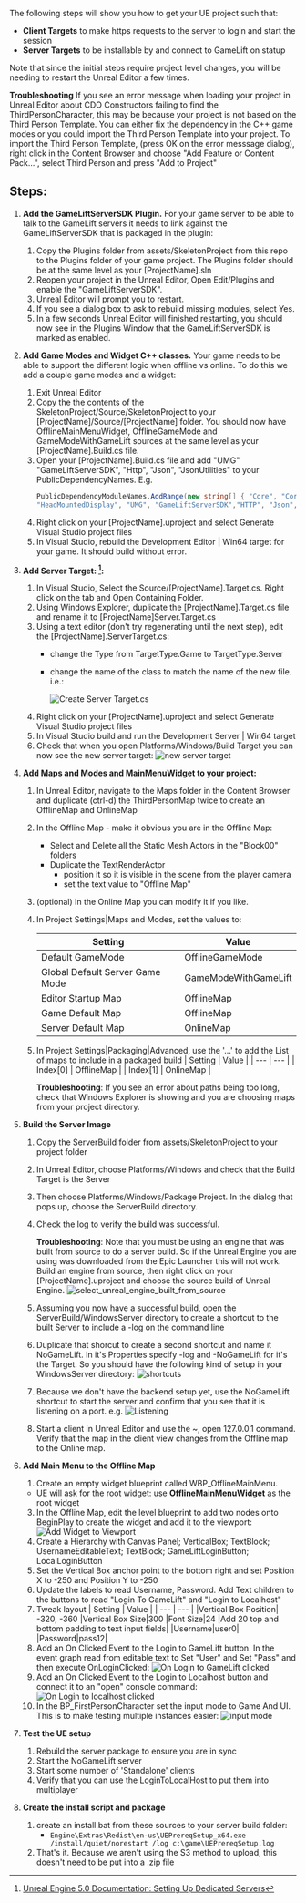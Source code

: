 The following steps will show you how to get your UE project such that:
* **Client Targets** to make https requests to the server to login and start the session
* **Server Targets** to be installable by and connect to GameLift on statup

Note that since the initial steps require project level changes, you will be needing to restart the Unreal Editor a few times.

**Troubleshooting** If you see an error message when loading your project in Unreal Editor about CDO Constructors failing to find the ThirdPersonCharacter, this may be because your project is not based on the Third Person Template.  You can either fix the dependency in the C++ game modes or you could import the Third Person Template into your project.  To import the Third Person Template, (press OK on the error messsage dialog), right click in the Content Browser and choose "Add Feature or Content Pack...", select Third Person and press "Add to Project"

## Steps:
1. **Add the GameLiftServerSDK Plugin.** For your game server to be able to talk to the GameLift servers it needs to link against the GameLiftServerSDK that is packaged in the plugin: 
   1. Copy the Plugins folder from assets/SkeletonProject from this repo to the Plugins folder of your game project.  The Plugins folder should be at the same level as your [ProjectName].sln
   2. Reopen your project in the Unreal Editor, Open Edit/Plugins and enable the "GameLiftServerSDK".
   3. Unreal Editor will prompt you to restart.
   4. If you see a dialog box to ask to rebuild missing modules, select Yes.
   5. In a few seconds Unreal Editor will finished restarting, you should now see in the Plugins Window that the GameLiftServerSDK is marked as enabled.

2. **Add Game Modes and Widget C++ classes.**  Your game needs to be able to support the different logic when offline vs online.  To do this we add a couple game modes and a widget:
   1. Exit Unreal Editor
   2. Copy the the contents of the SkeletonProject/Source/SkeletonProject to your [ProjectName]/Source/[ProjectName] folder.  You should now have  OfflineMainMenuWidget, OfflineGameMode and GameModeWithGameLift sources at the same level as your [ProjectName].Build.cs file.
   3. Open your [ProjectName].Build.cs file and add "UMG" "GameLiftServerSDK", "Http", "Json", "JsonUtilities" to your PublicDependencyNames.  E.g. 
       ```C#
       PublicDependencyModuleNames.AddRange(new string[] { "Core", "CoreUObject", "Engine", "InputCore", 
       "HeadMountedDisplay", "UMG", "GameLiftServerSDK","HTTP", "Json", "JsonUtilities"});
       ```
   4. Right click on your [ProjectName].uproject and select Generate Visual Studio project files
   5. In Visual Studio, rebuild the Development Editor | Win64 target for your game. It should build without error.
 
3. **Add Server Target: [^ue_setup_dedicated_server]:**
   1. In Visual Studio, Select the Source/[ProjectName].Target.cs.  Right click on the tab and Open Containing Folder.
   2. Using Windows Explorer, duplicate the [ProjectName].Target.cs file and rename it to [ProjectName]Server.Target.cs
   3. Using a text editor (don't try regenerating until the next step), edit the [ProjectName].ServerTarget.cs:
       * change the Type from TargetType.Game to TargetType.Server 
       * change the name of the class to match the name of the new file. i.e.:
      
         ![Create Server Target.cs](/images/create_server_target_cs.png)
   3. Right click on your [ProjectName].uproject and select Generate Visual Studio project files
   4. In Visual Studio build and run the Development Server | Win64 target
   5. Check that when you open Platforms/Windows/Build Target you can now see the new server target:
      ![new server target](/images/new_server_target.png)

4. **Add Maps and Modes and MainMenuWidget to your project:**
   1. In Unreal Editor, navigate to the Maps folder in the Content Browser and duplicate (ctrl-d) the ThirdPersonMap twice to create an OfflineMap and OnlineMap
   2. In the Offline Map - make it obvious you are in the Offline Map:
      * Select and Delete all the Static Mesh Actors in the "Block00" folders
      * Duplicate the TextRenderActor
         * position it so it is visible in the scene from the player camera
         * set the text value to "Offline Map"
   3. (optional) In the Online Map you can modify it if you like.
   4. In Project Settings|Maps and Modes, set the values to:
   
      | Setting | Value |
      | --- | --- |
      | Default GameMode | OfflineGameMode |
      | Global Default Server Game Mode | GameModeWithGameLift |
      | Editor Startup Map | OfflineMap |
      | Game Default Map | OfflineMap |
      | Server Default Map | OnlineMap |
      
   5. In Project Settings|Packaging|Advanced, use the '...' to add  the List of maps to include in a packaged build
      | Setting | Value |
      | --- | --- |
      | Index[0] | OfflineMap |
      | Index[1] | OnlineMap |
      
      **Troubleshooting**: If you see an error about paths being too long, check that Windows Explorer is showing and you are choosing maps from your project directory.

4. **Build the Server Image**
   1. Copy the ServerBuild folder from assets/SkeletonProject to your project folder
   2. In Unreal Editor, choose Platforms/Windows and check that the Build Target is the Server
   3. Then choose Platforms/Windows/Package Project.  In the dialog that pops up, choose the ServerBuild directory.
   4. Check the log to verify the build was successful.

      **Troubleshooting**: Note that you must be using an engine that was built from source to do a server build.  So if the Unreal Engine you are using was downloaded from the Epic Launcher this will not work.  Build an engine from source, then right click on your [ProjectName].uproject and choose the source build of Unreal Engine.
      ![select_unreal_engine_built_from_source](/images/select_unreal_engine_built_from_source.png)
      
   6. Assuming you now have a successful build, open the ServerBuild/WindowsServer directory to create a shortcut to the built Server to include a -log on the command line
   7. Duplicate that shorcut to create a second shortcut and name it NoGameLift.  In it's Properties specify -log and -NoGameLift for it's the Target.  So you should have the following kind of setup in your WindowsServer directory:
     ![shortcuts](/images/windows_server_directory_with_shortcuts.png)
   9. Because we don't have the backend setup yet, use the NoGameLift shortcut to start the server and confirm that you see that it is listening on a port.   e.g.
      ![Listening](/images/dedicated_server_is_listening.png)
   9. Start a client in Unreal Editor and use the ~, open 127.0.0.1 command.  Verify that the map in the client view changes from the Offline map to the Online map.

5. **Add Main Menu to the Offline Map**
   1. Create an empty widget blueprint called WBP_OfflineMainMenu.  
   * UE will ask for the root widget:  use **OfflineMainMenuWidget** as the root widget
   3. In the Offline Map, edit the level blueprint to add two nodes onto BeginPlay to create the widget and add it to the viewport:
      ![Add Widget to Viewport](/images/create_menu_and_add_to_viewport.png)
   3. Create a Hierarchy with Canvas Panel; VerticalBox; TextBlock; UsernameEditableText; TextBlock; GameLiftLoginButton; LocalLoginButton
   4. Set the Vertical Box anchor point to the bottom right and set Position X to -250 and Position Y to -250
   5. Update the labels to read Username, Password.  Add Text children to the buttons to read "Login To GameLift" and "Login to Localhost"
   6. Tweak layout
      | Setting | Value |
      | --- | --- |
      |Vertical Box Position| -320, -360
      |Vertical Box Size|300
      |Font Size|24
      |Add 20 top and bottom padding to text input fields|
      |Username|user0|
      |Password|pass12|
   7. Add an On Clicked Event to the Login to GameLift button.  In the event graph read from editable text to Set "User" and Set "Pass" and then execute OnLoginClicked:
      ![On Login to GameLift clicked](/images/on_clicked_game_lift_login.png)
   8. Add an On Clicked Event to the Login to Localhost button and connect it to an "open" console command:
      ![On Login to localhost clicked](/images/on_clicked_localhost_login.png)
   9. In the BP_FirstPersonCharacter set the input mode to Game And UI.  This is to make testing multiple instances easier:
      ![input mode](/images/bp_third_person_character_input_mode.png)
   

6. **Test the UE setup**
   1. Rebuild the server package to ensure you are in sync
   2. Start the NoGameLift server
   3. Start some number of 'Standalone' clients
   4. Verify that you can use the LoginToLocalHost to put them into multiplayer

7. **Create the install script and package**
   1. create an install.bat from these sources to your server build folder:
      * ```Engine\Extras\Redist\en-us\UEPrereqSetup_x64.exe /install/quiet/norestart /log c:\game\UEPrereqSetup.log```
   2. That's it.   Because we aren't using the S3 method to upload, this doesn't need to be put into a .zip file


[^ue_server_req]: https://docs.unrealengine.com/5.0/en-US/setting-up-dedicated-servers-in-unreal-engine/#1.requiredsetup
[^ue_setup_dedicated_server]: [Unreal Engine 5.0 Documentation: Setting Up Dedicated Servers](https://docs.unrealengine.com/5.0/en-US/setting-up-dedicated-servers-in-unreal-engine/)
[^aws_gamelift_episode_1]: [Amazon GameLift-UE4 Episode 1: Intro and Architecture Review](https://youtu.be/3_iBuko39JA)
[^aws_gamelift_episode_2]: [Amazon GameLift-UE4 Episode 2: UE4 Dedicated Server](https://youtu.be/cUcTJjqSCos)
[^aws_gamelift_episode_3]: [Amazon GameLift-UE4 Episode 3: Integrate GameLiftServer SDK with UE4](https://youtu.be/Sl_i6YIgQqg)
[^aws_gamelift_episode_4]: [Amazon GameLift-UE4 Episode 4: Testing and Uploading Server Build to GameLift](https://youtu.be/Q6kOpObWsUI)
[^aws_gamelift_episode_5]: [Amazon GameLift-UE4 Episode 5: StartGameLiftSession](https://youtu.be/\_EynplPECNk)
[^aws_gamelift_episode_6]: [Amazon GameLift-UE4 Episode 6: Amazon Cognito and API Gateway](https://youtu.be/EfIuC5-wdeo)
[^aws_gamelift_episode_7]: [Amazon GameLift-UE4 Episode 7: API Requests from the Game Client](https://youtu.be/lhABExDSpHE)
[^aws_gamelift_episode_8]: [Amazon GameLift-UE4 Episode 8: Next Steps](https://youtu.be/lwYFZFYvSgE)
